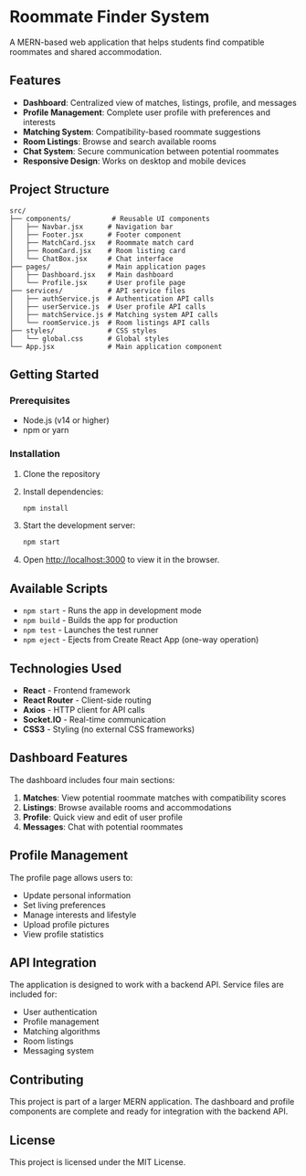 # Roommate Finder System

A MERN-based web application that helps students find compatible roommates and shared accommodation.

## Features

- **Dashboard**: Centralized view of matches, listings, profile, and messages
- **Profile Management**: Complete user profile with preferences and interests
- **Matching System**: Compatibility-based roommate suggestions
- **Room Listings**: Browse and search available rooms
- **Chat System**: Secure communication between potential roommates
- **Responsive Design**: Works on desktop and mobile devices

## Project Structure

```
src/
├── components/          # Reusable UI components
│   ├── Navbar.jsx      # Navigation bar
│   ├── Footer.jsx      # Footer component
│   ├── MatchCard.jsx   # Roommate match card
│   ├── RoomCard.jsx    # Room listing card
│   └── ChatBox.jsx     # Chat interface
├── pages/              # Main application pages
│   ├── Dashboard.jsx   # Main dashboard
│   └── Profile.jsx     # User profile page
├── services/           # API service files
│   ├── authService.js  # Authentication API calls
│   ├── userService.js  # User profile API calls
│   ├── matchService.js # Matching system API calls
│   └── roomService.js  # Room listings API calls
├── styles/             # CSS styles
│   └── global.css      # Global styles
└── App.jsx             # Main application component
```

## Getting Started

### Prerequisites

- Node.js (v14 or higher)
- npm or yarn

### Installation

1. Clone the repository
2. Install dependencies:
   ```bash
   npm install
   ```

3. Start the development server:
   ```bash
   npm start
   ```

4. Open [http://localhost:3000](http://localhost:3000) to view it in the browser.

## Available Scripts

- `npm start` - Runs the app in development mode
- `npm build` - Builds the app for production
- `npm test` - Launches the test runner
- `npm eject` - Ejects from Create React App (one-way operation)

## Technologies Used

- **React** - Frontend framework
- **React Router** - Client-side routing
- **Axios** - HTTP client for API calls
- **Socket.IO** - Real-time communication
- **CSS3** - Styling (no external CSS frameworks)

## Dashboard Features

The dashboard includes four main sections:

1. **Matches**: View potential roommate matches with compatibility scores
2. **Listings**: Browse available rooms and accommodations
3. **Profile**: Quick view and edit of user profile
4. **Messages**: Chat with potential roommates

## Profile Management

The profile page allows users to:
- Update personal information
- Set living preferences
- Manage interests and lifestyle
- Upload profile pictures
- View profile statistics

## API Integration

The application is designed to work with a backend API. Service files are included for:
- User authentication
- Profile management
- Matching algorithms
- Room listings
- Messaging system

## Contributing

This project is part of a larger MERN application. The dashboard and profile components are complete and ready for integration with the backend API.

## License

This project is licensed under the MIT License.
